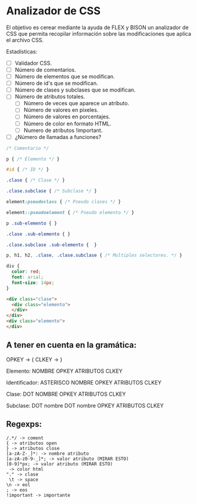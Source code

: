# Analizador de CSS
El objetivo es cerear mediante la ayuda de FLEX y BISON un analizador de CSS que permita recopilar información sobre las modificaciones que aplica el archivo CSS.

Estadísticas:
- [ ] Validador CSS.
- [ ] Número de comentarios.
- [ ] Número de elementos que se modifican.
- [ ] Número de id's que se modifican.
- [ ] Número de clases y subclases que se modifican.
- [ ] Número de atributos totales.
  - [ ] Número de veces que aparece un atributo.
  - [ ] Número de valores en pixeles.
  - [ ] Número de valores en porcentajes.
  - [ ] Número de color en formato HTML.
  - [ ] Numero de atributos !important.
- [ ] ¿Número de llamadas a funciones?

```css
/* Comentario */

p { /* Elemento */ }

#id { /* ID */ }

.clase { /* Clase */ }

.clase.subclase { /* Subclase */ }

element:pseudoclass { /* Pseudo clases */ }

element::pseudoelement { /* Pseudo elemento */ }

p .sub-elemento { }

.clase .sub-elemento { }

.clase.subclase .sub-elemento {  }

p, h1, h2, .clase, .clase.subclase { /* Multiples selectores. */ }

div {
  color: red;
  font: arial;
  font-size: 14px;
}
```

```html
<div class="clase">
  <div class="elemento">
  </div>
</div>
<div class="elemento">
</div>
```

## A tener en cuenta en la gramática:

OPKEY -> {      CLKEY -> }

Elemento: NOMBRE OPKEY ATRIBUTOS CLKEY

Identificador: ASTERISCO NOMBRE OPKEY ATRIBUTOS CLKEY

Clase: DOT NOMBRE OPKEY ATRIBUTOS CLKEY

Subclase: DOT nombre DOT nombre OPKEY ATRIBUTOS CLKEY

## Regexps:

```
/.*/ -> coment
{ -> atributos open
} -> atributos close
[a-zA-Z-_]*: -> nombre atributo
[a-zA-z0-9-_]*; -> valor atributo (MIRAR ESTO)
[0-9]*px; -> valor atributo (MIRAR ESTO)
 -> color html
"." -> clase
 \t -> space
\n -> eol
; -> eos
!important -> importante
```